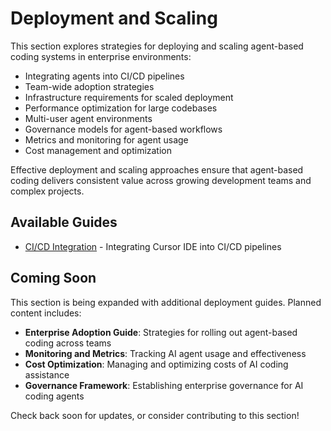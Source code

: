 # Deployment and Scaling

This section explores strategies for deploying and scaling agent-based coding systems in enterprise environments:

- Integrating agents into CI/CD pipelines
- Team-wide adoption strategies
- Infrastructure requirements for scaled deployment
- Performance optimization for large codebases
- Multi-user agent environments
- Governance models for agent-based workflows
- Metrics and monitoring for agent usage
- Cost management and optimization

Effective deployment and scaling approaches ensure that agent-based coding delivers consistent value across growing development teams and complex projects.

## Available Guides

- [CI/CD Integration](./cursor-cicd-integration.md) - Integrating Cursor IDE into CI/CD pipelines

## Coming Soon

This section is being expanded with additional deployment guides. Planned content includes:

- **Enterprise Adoption Guide**: Strategies for rolling out agent-based coding across teams
- **Monitoring and Metrics**: Tracking AI agent usage and effectiveness
- **Cost Optimization**: Managing and optimizing costs of AI coding assistance
- **Governance Framework**: Establishing enterprise governance for AI coding agents

Check back soon for updates, or consider contributing to this section!
